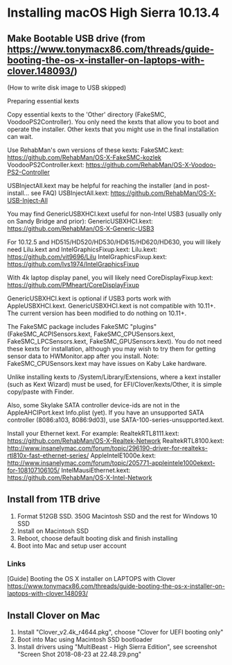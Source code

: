 # Installing macOS High Sierra 10.13.4

## Make Bootable USB drive (from https://www.tonymacx86.com/threads/guide-booting-the-os-x-installer-on-laptops-with-clover.148093/)
(How to write disk image to USB skipped)

Preparing essential kexts

Copy essential kexts to the 'Other' directory (FakeSMC, VoodooPS2Controller). You only need the kexts that allow you to boot and operate the installer. Other kexts that you might use in the final installation can wait.

Use RehabMan's own versions of these kexts:
FakeSMC.kext: https://github.com/RehabMan/OS-X-FakeSMC-kozlek
VoodooPS2Controller.kext: https://github.com/RehabMan/OS-X-Voodoo-PS2-Controller

USBInjectAll.kext may be helpful for reaching the installer (and in post-install... see FAQ)
USBInjectAll.kext: https://github.com/RehabMan/OS-X-USB-Inject-All

You may find GenericUSBXHCI.kext useful for non-Intel USB3 (usually only on Sandy Bridge and prior):
GenericUSBXHCI.kext: https://github.com/RehabMan/OS-X-Generic-USB3

For 10.12.5 and HD515/HD520/HD530/HD615/HD620/HD630, you will likely need Lilu.kext and IntelGraphicsFixup.kext:
Lilu.kext: https://github.com/vit9696/Lilu
IntelGraphicsFixup.kext: https://github.com/lvs1974/IntelGraphicsFixup

With 4k laptop display panel, you will likely need CoreDisplayFixup.kext:
https://github.com/PMheart/CoreDisplayFixup

GenericUSBXHCI.kext is optional if USB3 ports work with AppleUSBXHCI.kext. GenericUSBXHCI.kext is not compatible with 10.11+. The current version has been modified to do nothing on 10.11+.

The FakeSMC package includes FakeSMC "plugins" (FakeSMC_ACPISensors.kext, FakeSMC_CPUSensors.kext, FakeSMC_LPCSensors.kext, FakeSMC_GPUSensors.kext). You do not need these kexts for installation, although you may wish to try them for getting sensor data to HWMonitor.app after you install. Note: FakeSMC_CPUSensors.kext may have issues on Kaby Lake hardware.

Unlike installing kexts to /System/Library/Extensions, where a kext installer (such as Kext Wizard) must be used, for EFI/Clover/kexts/Other, it is simple copy/paste with Finder.

Also, some Skylake SATA controller device-ids are not in the AppleAHCIPort.kext Info.plist (yet). If you have an unsupported SATA controller (8086:a103, 8086:9d03), use SATA-100-series-unsupported.kext.

Install your Ethernet kext.
For example:
RealtekRTL8111.kext: https://github.com/RehabMan/OS-X-Realtek-Network
RealtekRTL8100.kext: http://www.insanelymac.com/forum/topic/296190-driver-for-realteks-rtl810x-fast-ethernet-series/
AppleIntelE1000e.kext: http://www.insanelymac.com/forum/topic/205771-appleintele1000ekext-for-108107106105/
IntelMausiEthernet.kext: https://github.com/RehabMan/OS-X-Intel-Network

## Install from 1TB drive
1. Format 512GB SSD. 350G Macintosh SSD and the rest for Windows 10 SSD
2. Install on Macintosh SSD
3. Reboot, choose default booting disk and finish installing
4. Boot into Mac and setup user account

### Links
[Guide] Booting the OS X installer on LAPTOPS with Clover https://www.tonymacx86.com/threads/guide-booting-the-os-x-installer-on-laptops-with-clover.148093/

## Install Clover on Mac
1. Install "Clover_v2.4k_r4644.pkg", choose "Clover for UEFI booting only"
2. Boot into Mac using Macintosh SSD bootloader
3. Install drivers using "MultiBeast - High Sierra Edition", see screenshot "Screen Shot 2018-08-23 at 22.48.29.png"
